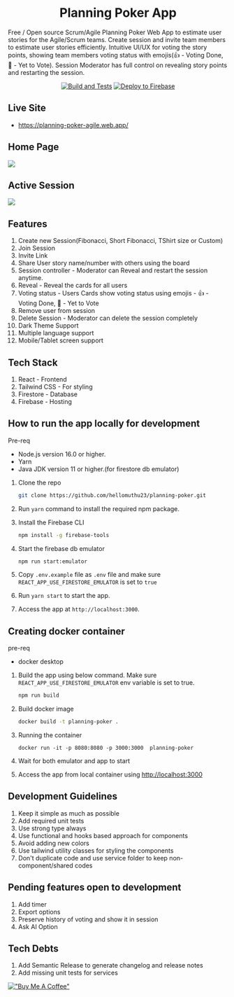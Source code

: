 <h1 align="center">Planning Poker App</h1>

Free / Open source Scrum/Agile Planning Poker Web App to estimate user stories for the Agile/Scrum teams. Create session and invite team members to estimate user stories efficiently. Intuitive UI/UX for voting the story points, showing team members voting status with emojis(👍 - Voting Done, 🤔 - Yet to Vote). Session Moderator has full control on revealing story points and restarting the session.

<div align="center">
  
[![Build and Tests](https://github.com/hellomuthu23/planning-poker/actions/workflows/build-and-tests.yml/badge.svg)](https://github.com/hellomuthu23/planning-poker/actions/workflows/build-and-tests.yml)
[![Deploy to Firebase](https://github.com/hellomuthu23/planning-poker/actions/workflows/deploy-to-firebase-on-master.yml/badge.svg)](https://github.com/hellomuthu23/planning-poker/actions/workflows/deploy-to-firebase-on-master.yml)

</div>

## Live Site

- <https://planning-poker-agile.web.app/>

## Home Page

<img src="docs/HomePage.jpg"  />

## Active Session

<img src="docs/ActiveSession.jpg"  />

## Features

1. Create new Session(Fibonacci, Short Fibonacci, TShirt size or Custom)
2. Join Session
3. Invite Link
4. Share User story name/number with others using the board
5. Session controller - Moderator can Reveal and restart the session anytime.
6. Reveal - Reveal the cards for all users
7. Voting status - Users Cards show voting status using emojis - 👍 - Voting Done, 🤔 - Yet to Vote
8. Remove user from session
9. Delete Session - Moderator can delete the session completely
10. Dark Theme Support
11. Multiple language support
12. Mobile/Tablet screen support

## Tech Stack

1. React - Frontend
2. Tailwind CSS - For styling
3. Firestore - Database
4. Firebase - Hosting

## How to run the app locally for development

Pre-req

- Node.js version 16.0 or higher.
- Yarn
- Java JDK version 11 or higher.(for firestore db emulator)

1. Clone the repo

   ```bash
   git clone https://github.com/hellomuthu23/planning-poker.git
   ```

2. Run `yarn` command to install the required npm package.
3. Install the Firebase CLI

   ```bash
   npm install -g firebase-tools
   ```

4. Start the firebase db emulator

   ```bash
   npm run start:emulator
   ```

5. Copy `.env.example` file as `.env` file and make sure `REACT_APP_USE_FIRESTORE_EMULATOR` is set to `true`
6. Run `yarn start` to start the app.
7. Access the app at `http://localhost:3000`.

## Creating docker container

pre-req

- docker desktop

1. Build the app using below command. Make sure `REACT_APP_USE_FIRESTORE_EMULATOR` env variable is set to true.

   ```bash
   npm run build
   ```

2. Build docker image

   ```bash
   docker build -t planning-poker .
   ```

3. Running the container

   ```
   docker run -it -p 8080:8080 -p 3000:3000  planning-poker
   ```

4. Wait for both emulator and app to start
5. Access the app from local container using <http://localhost:3000>

## Development Guidelines

1. Keep it simple as much as possible
2. Add required unit tests
3. Use strong type always
4. Use functional and hooks based approach for components
5. Avoid adding new colors
6. Use tailwind utility classes for styling the components
7. Don't duplicate code and use service folder to keep non-component/shared codes

## Pending features open to development

1. Add timer
2. Export options
3. Preserve history of voting and show it in session
4. Ask AI Option

## Tech Debts

1. Add Semantic Release to generate changelog and release notes
2. Add missing unit tests for services

[!["Buy Me A Coffee"](https://www.buymeacoffee.com/assets/img/custom_images/orange_img.png)](https://www.buymeacoffee.com/hellomuthu23)
